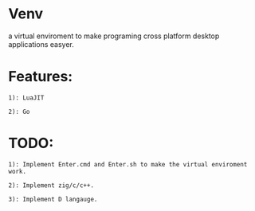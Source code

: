 # Venv
a virtual enviroment to make programing cross platform desktop applications easyer.


# Features:

    1): LuaJIT
    
    2): Go

    
# TODO:

    1): Implement Enter.cmd and Enter.sh to make the virtual enviroment work.

    2): Implement zig/c/c++.
    
    3): Implement D langauge.
